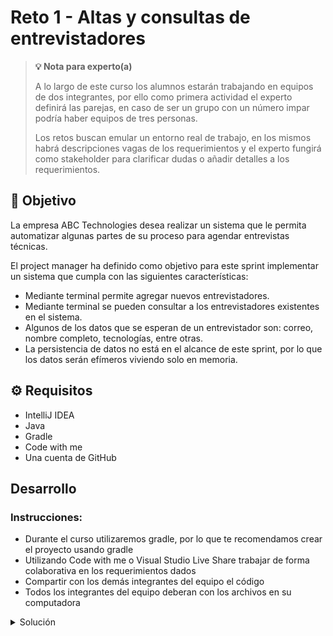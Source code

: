 # Reto 1 - Altas y consultas de entrevistadores

> **💡 Nota para experto(a)**
>
> A lo largo de este curso los alumnos estarán trabajando en equipos de dos integrantes, por ello como primera actividad el experto definirá las parejas, en caso de ser un grupo con un número impar podría haber equipos de tres personas.
>
> Los retos buscan emular un entorno real de trabajo, en los mismos habrá descripciones vagas de los requerimientos y el experto fungirá como stakeholder para clarificar dudas o añadir detalles a los requerimientos.

## :dart: Objetivo

La empresa ABC Technologies desea realizar un sistema que le permita automatizar algunas partes de su proceso para
agendar entrevistas técnicas.

El project manager ha definido como objetivo para este sprint implementar un sistema que cumpla con las siguientes
características:

- Mediante terminal permite agregar nuevos entrevistadores.
- Mediante terminal se pueden consultar a los entrevistadores existentes en el sistema.
- Algunos de los datos que se esperan de un entrevistador son: correo, nombre completo, tecnologías, entre otras.
- La persistencia de datos no está en el alcance de este sprint, por lo que los datos serán efímeros viviendo solo en
  memoria.

## ⚙ Requisitos

- IntelliJ IDEA
- Java
- Gradle
- Code with me
- Una cuenta de GitHub

## Desarrollo

### Instrucciones:

- Durante el curso utilizaremos gradle, por lo que te recomendamos crear el proyecto usando gradle
- Utilizando Code with me o Visual Studio Live Share trabajar de forma colaborativa en los requerimientos dados
- Compartir con los demás integrantes del equipo el código
- Todos los integrantes del equipo deberan con los archivos en su computadora

<details>
  <summary>Solución</summary>

1. En nuestro menu mostramos las opciones para dar de alta y consultar un entrevistador.
2. En este archivo solo vive la logica del menu, dejando la logica propia del proceso de alta o consulta en nuestro
   archivo `Interviewer.java`

`Menu.java`

```java
package com.test.interviewer;

import java.util.ArrayList;
import java.util.Scanner;

public class Menu {
    Scanner sc;

    public Menu() {
        sc = new Scanner(System.in);
        Interviewer.data = new ArrayList<Interviewer>();

        showMainMenu();
    }

    public void showMainMenu() {
        int option = 0;

        while (option != 3) {
            System.out.println("Seleccione la operacion a realizar:");
            System.out.println("1. Dar de alta un entrevistador");
            System.out.println("2. Consultar un entrevistador");
            System.out.println("3. Salir");

            option = sc.nextInt();
            sc.nextLine();

            switch (option) {
                case 1:
                    addInterviewer();
                    break;
                case 2:
                    searchInterviewer();
                    break;
            }
        }
        ;

        System.out.println("Programa terminado");
    }

    public void addInterviewer() {
        System.out.println("Ingrese el nombre del entrevistador: ");
        String name = sc.nextLine();
        System.out.println("Ingrese el apellido del entrevistador: ");
        String lastName = sc.nextLine();
        System.out.println("Ingrese el email del entrevistador: ");
        String email = sc.nextLine();
        System.out.println("El entrevistador se encuentra activo? (1=Si/2=No)");
        Boolean isActive = sc.nextInt() == 1;
        sc.nextLine();

        Interviewer interviewer = new Interviewer(name, lastName, email, isActive);
        interviewer.add();

        System.out.println(interviewer.toString());
    }

    public void searchInterviewer() {
        System.out.println("Ingrese el email del entrevistador a consultar:");
        String email = sc.nextLine();

        Interviewer interviewer = Interviewer.getByEmail(email);

        if (interviewer != null) {
            System.out.println("Entrevistador encontrado:");
            System.out.println(interviewer.toString());
        } else {
            System.out.println("Entrevistador no encontrado");
        }
    }

    public static void main(String[] args) {
        new Menu();
    }
}
```

1. Nuestro método `save` se encarga de guardar el nuevo entrevistador dentro del arreglo de entrevistadores.
2. El método `getByEmail` permite buscar entrevistadores existentes.

`Interviewer.java`

```java
package com.test.interviewer;

import java.io.*;
import java.util.ArrayList;

public class Interviewer implements Serializable {
    static ArrayList<Interviewer> data;

    int id;
    String name;
    String lastName;
    String email;
    Boolean isActive;

    public Interviewer(
            String name,
            String lastName,
            String email,
            Boolean isActive
    ) {
        this.id = data.size() + 1;
        this.name = name;
        this.lastName = lastName;
        this.email = email;
        this.isActive = isActive;
    }

    public Interviewer add() {
        data.add(this);
        return this;
    }

    public void save(
            String name,
            String lastName,
            String email,
            Boolean isActive
    ) {
        if (!name.equals(""))
            this.name = name;

        if (!lastName.equals(""))
            this.lastName = lastName;

        if (!email.equals(""))
            this.email = email;

        this.isActive = isActive;

        data.add(this);
    }

    public static Interviewer getByEmail(String email) {
        for (Interviewer interviewer : data) {
            if (interviewer.email.equals(email))
                return interviewer;
        }

        return null;
    }

    @Override
    public String toString() {
        return "\nID: " + this.id +
                "\nName: " + this.name +
                "\nLast Name: " + this.lastName +
                "\nEmail: " + this.email +
                "\nIs Active: " + this.isActive + "\n";
    }
}

```

</details>




